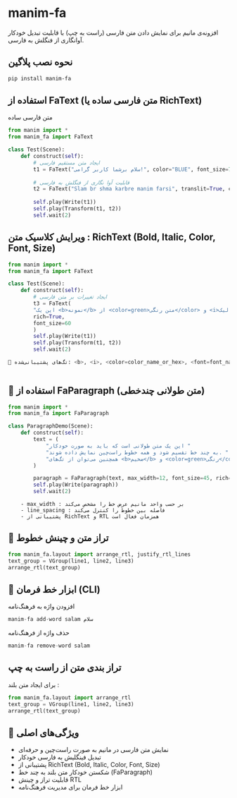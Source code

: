 # manim-fa

افزونه‌ی مانیم برای نمایش دادن متن فارسی (راست به چپ) با قابلیت تبدیل خودکار آوانگاری از فنگلش به فارسی.

## نحوه نصب پلاگین

```bash
pip install manim-fa
```

## استفاده از FaText (متن فارسی ساده یا RichText)
متن فارسی ساده

```python
from manim import *
from manim_fa import FaText

class Test(Scene):
    def construct(self):
        # ایجاد متن مستقیم فارسی
        t1 = FaText("سلام برشما کاربر گرامی!", color="BLUE", font_size=70)
        
        # قابلیت آوا نگاری از فنگلش به فارسی
        t2 = FaText("Slam br shma karbre manim farsi", translit=True, color="GREEN", font_size=70)
        
        self.play(Write(t1))
        self.play(Transform(t1, t2))
        self.wait(2)
```
## ویرایش کلاسیک متن : RichText (Bold, Italic, Color, Font, Size)

```python
from manim import *
from manim_fa import FaText

class Test(Scene):
    def construct(self):
        # ایجاد تغییرات بر متن فارسی
        t3 = FaText(
        "این یک <b>نمونه</b> از <color=green>متن رنگی</color> و <i>ایتالیک</i> است.",
        rich=True,
        font_size=60
        )
        self.play(Write(t1))
        self.play(Transform(t1, t2))
        self.wait(2)

```
```python
🔹 تگ‌های پشتیبانی‌شده: <b>, <i>, <color=color_name_or_hex>, <font=font_name>, <size=number>
        
```

##    🔹 استفاده از FaParagraph (متن طولانی چندخطی)


```python
from manim import *
from manim_fa import FaParagraph

class ParagraphDemo(Scene):
    def construct(self):
        text = (
            "این یک متن طولانی است که باید به صورت خودکار "
            "به چند خط تقسیم شود و همه خطوط راست‌چین نمایش داده شوند. "
            "همچنین می‌توان از تگ‌های <b>ضخیم</b> و <color=green>رنگی</color> استفاده کرد."
        )

        paragraph = FaParagraph(text, max_width=12, font_size=45, rich=True)
        self.play(Write(paragraph))
        self.wait(2)

```
        - max_width : بر حسب واحد مانیم عرض خط را مشخص می‌کند
        - line_spacing : فاصله بین خطوط را کنترل می‌کند
        - پشتیبانی از RichText و RTL همزمان فعال است


## 🔹 تراز متن و چینش خطوط

```python
from manim_fa.layout import arrange_rtl, justify_rtl_lines
text_group = VGroup(line1, line2, line3)
arrange_rtl(text_group)

```
## 🔹 ابزار خط فرمان (CLI)
افزودن واژه به فرهنگ‌نامه

```python
manim-fa add-word salam سلام

```
حذف واژه از فرهنگ‌نامه

```python
manim-fa remove-word salam

```

## تراز بندی متن از راست به چپ
برای ایجاد متن بلند :

```python
from manim_fa.layout import arrange_rtl
text_group = VGroup(line1, line2, line3)
arrange_rtl(text_group)

```

## 🔹 ویژگی‌های اصلی
- نمایش متن فارسی در مانیم به صورت راست‌چین و حرفه‌ای
- تبدیل فینگلیش به فارسی خودکار
- پشتیبانی از RichText (Bold, Italic, Color, Font, Size)
- شکستن خودکار متن بلند به چند خط (FaParagraph)
- قابلیت تراز و چینش RTL
- ابزار خط فرمان برای مدیریت فرهنگ‌نامه



